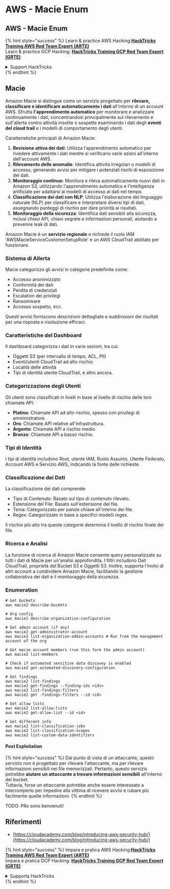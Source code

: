 # AWS - Macie Enum

## AWS - Macie Enum

{% hint style="success" %}
Learn & practice AWS Hacking:<img src="../../../../.gitbook/assets/image (1).png" alt="" data-size="line">[**HackTricks Training AWS Red Team Expert (ARTE)**](https://training.hacktricks.xyz/courses/arte)<img src="../../../../.gitbook/assets/image (1).png" alt="" data-size="line">\
Learn & practice GCP Hacking: <img src="../../../../.gitbook/assets/image (2).png" alt="" data-size="line">[**HackTricks Training GCP Red Team Expert (GRTE)**<img src="../../../../.gitbook/assets/image (2).png" alt="" data-size="line">](https://training.hacktricks.xyz/courses/grte)

<details>

<summary>Support HackTricks</summary>

* Check the [**subscription plans**](https://github.com/sponsors/carlospolop)!
* **Join the** 💬 [**Discord group**](https://discord.gg/hRep4RUj7f) or the [**telegram group**](https://t.me/peass) or **follow** us on **Twitter** 🐦 [**@hacktricks\_live**](https://twitter.com/hacktricks\_live)**.**
* **Share hacking tricks by submitting PRs to the** [**HackTricks**](https://github.com/carlospolop/hacktricks) and [**HackTricks Cloud**](https://github.com/carlospolop/hacktricks-cloud) github repos.

</details>
{% endhint %}

## Macie

Amazon Macie si distingue come un servizio progettato per **rilevare, classificare e identificare automaticamente i dati** all'interno di un account AWS. Sfrutta **l'apprendimento automatico** per monitorare e analizzare continuamente i dati, concentrandosi principalmente sul rilevamento e sull'allerta contro attività insolite o sospette esaminando i dati degli **eventi del cloud trail** e i modelli di comportamento degli utenti.

Caratteristiche principali di Amazon Macie:

1. **Revisione attiva dei dati**: Utilizza l'apprendimento automatico per rivedere attivamente i dati mentre si verificano varie azioni all'interno dell'account AWS.
2. **Rilevamento delle anomalie**: Identifica attività irregolari o modelli di accesso, generando avvisi per mitigare i potenziali rischi di esposizione dei dati.
3. **Monitoraggio continuo**: Monitora e rileva automaticamente nuovi dati in Amazon S3, utilizzando l'apprendimento automatico e l'intelligenza artificiale per adattarsi ai modelli di accesso ai dati nel tempo.
4. **Classificazione dei dati con NLP**: Utilizza l'elaborazione del linguaggio naturale (NLP) per classificare e interpretare diversi tipi di dati, assegnando punteggi di rischio per dare priorità ai risultati.
5. **Monitoraggio della sicurezza**: Identifica dati sensibili alla sicurezza, inclusi chiavi API, chiavi segrete e informazioni personali, aiutando a prevenire leak di dati.

Amazon Macie è un **servizio regionale** e richiede il ruolo IAM 'AWSMacieServiceCustomerSetupRole' e un AWS CloudTrail abilitato per funzionare.

### Sistema di Allerta

Macie categorizza gli avvisi in categorie predefinite come:

* Accesso anonimizzato
* Conformità dei dati
* Perdita di credenziali
* Escalation dei privilegi
* Ransomware
* Accesso sospetto, ecc.

Questi avvisi forniscono descrizioni dettagliate e suddivisioni dei risultati per una risposta e risoluzione efficaci.

### Caratteristiche del Dashboard

Il dashboard categorizza i dati in varie sezioni, tra cui:

* Oggetti S3 (per intervallo di tempo, ACL, PII)
* Eventi/utenti CloudTrail ad alto rischio
* Località delle attività
* Tipi di identità utente CloudTrail, e altro ancora.

### Categorizzazione degli Utenti

Gli utenti sono classificati in livelli in base al livello di rischio delle loro chiamate API:

* **Platino**: Chiamate API ad alto rischio, spesso con privilegi di amministratore.
* **Oro**: Chiamate API relative all'infrastruttura.
* **Argento**: Chiamate API a rischio medio.
* **Bronzo**: Chiamate API a basso rischio.

### Tipi di Identità

I tipi di identità includono Root, utente IAM, Ruolo Assunto, Utente Federato, Account AWS e Servizio AWS, indicando la fonte delle richieste.

### Classificazione dei Dati

La classificazione dei dati comprende:

* Tipo di Contenuto: Basato sul tipo di contenuto rilevato.
* Estensione del File: Basato sull'estensione del file.
* Tema: Categorizzato per parole chiave all'interno dei file.
* Regex: Categorizzato in base a specifici modelli regex.

Il rischio più alto tra queste categorie determina il livello di rischio finale del file.

### Ricerca e Analisi

La funzione di ricerca di Amazon Macie consente query personalizzate su tutti i dati di Macie per un'analisi approfondita. I filtri includono Dati CloudTrail, proprietà del Bucket S3 e Oggetti S3. Inoltre, supporta l'invito di altri account a condividere Amazon Macie, facilitando la gestione collaborativa dei dati e il monitoraggio della sicurezza.

### Enumeration
```
# Get buckets
aws macie2 describe-buckets

# Org config
aws macie2 describe-organization-configuration

# Get admin account (if any)
aws macie2 get-administrator-account
aws macie2 list-organization-admin-accounts # Run from the management account of the org

# Get macie account members (run this form the admin account)
aws macie2 list-members

# Check if automated sensitive data discovey is enabled
aws macie2 get-automated-discovery-configuration

# Get findings
aws macie2 list-findings
aws macie2 get-findings --finding-ids <ids>
aws macie2 list-findings-filters
aws macie2 get -findings-filters --id <id>

# Get allow lists
aws macie2 list-allow-lists
aws macie2 get-allow-list --id <id>

# Get different info
aws macie2 list-classification-jobs
aws macie2 list-classification-scopes
aws macie2 list-custom-data-identifiers
```
#### Post Exploitation

{% hint style="success" %}
Dal punto di vista di un attaccante, questo servizio non è progettato per rilevare l'attaccante, ma per rilevare informazioni sensibili nei file memorizzati. Pertanto, questo servizio potrebbe **aiutare un attaccante a trovare informazioni sensibili** all'interno dei bucket.\
Tuttavia, forse un attaccante potrebbe anche essere interessato a interromperlo per impedire alla vittima di ricevere avvisi e rubare più facilmente quelle informazioni.
{% endhint %}

TODO: PRs sono benvenuti!

## Riferimenti

* [https://cloudacademy.com/blog/introducing-aws-security-hub/](https://cloudacademy.com/blog/introducing-aws-security-hub/)

{% hint style="success" %}
Impara e pratica AWS Hacking:<img src="../../../../.gitbook/assets/image (1).png" alt="" data-size="line">[**HackTricks Training AWS Red Team Expert (ARTE)**](https://training.hacktricks.xyz/courses/arte)<img src="../../../../.gitbook/assets/image (1).png" alt="" data-size="line">\
Impara e pratica GCP Hacking: <img src="../../../../.gitbook/assets/image (2).png" alt="" data-size="line">[**HackTricks Training GCP Red Team Expert (GRTE)**<img src="../../../../.gitbook/assets/image (2).png" alt="" data-size="line">](https://training.hacktricks.xyz/courses/grte)

<details>

<summary>Supporta HackTricks</summary>

* Controlla i [**piani di abbonamento**](https://github.com/sponsors/carlospolop)!
* **Unisciti al** 💬 [**gruppo Discord**](https://discord.gg/hRep4RUj7f) o al [**gruppo telegram**](https://t.me/peass) o **seguici** su **Twitter** 🐦 [**@hacktricks\_live**](https://twitter.com/hacktricks\_live)**.**
* **Condividi trucchi di hacking inviando PR ai** [**HackTricks**](https://github.com/carlospolop/hacktricks) e [**HackTricks Cloud**](https://github.com/carlospolop/hacktricks-cloud) repos su github.

</details>
{% endhint %}
